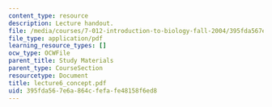 ```yaml
---
content_type: resource
description: Lecture handout.
file: /media/courses/7-012-introduction-to-biology-fall-2004/395fda567e6a864cfefafe48158f6ed8_lecture6_concept.pdf
file_type: application/pdf
learning_resource_types: []
ocw_type: OCWFile
parent_title: Study Materials
parent_type: CourseSection
resourcetype: Document
title: lecture6_concept.pdf
uid: 395fda56-7e6a-864c-fefa-fe48158f6ed8
---
```

